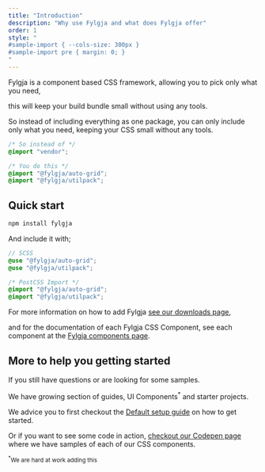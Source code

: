 ```yaml
---
title: "Introduction"
description: "Why use Fylgja and what does Fylgja offer"
order: 1
style: "
#sample-import { --cols-size: 300px }
#sample-import pre { margin: 0; }
"
---
```


Fylgja is a component based CSS framework,
allowing you to pick only what you need,

this will keep your build bundle small without using any tools.

So instead of including everything as one package,
you can only include only what you need,
keeping your CSS small without any tools.

```css
/* So instead of */
@import "vendor";

/* You do this */
@import "@fylgja/auto-grid";
@import "@fylgja/utilpack";
```

## Quick start

```bash
npm install fylgja
```

And include it with;

<div id="sample-import" class="auto-grid my-4">

```scss
// SCSS
@use "@fylgja/auto-grid";
@use "@fylgja/utilpack";
```

```css
/* PostCSS Import */
@import "@fylgja/auto-grid";
@import "@fylgja/utilpack";
```

</div>

For more information on how to add Fylgja [see our downloads page](/download/),

and for the documentation of each Fylgja CSS Component,
see each component at the [Fylgja components page](/components/).

## More to help you getting started

If you still have questions or are looking for some samples.

We have growing section of guides, UI Components<sup>*</sup> and starter projects.

We advice you to first checkout the [Default setup guide](/guides/default/)
on how to get started.

Or if you want to see some code in action,
[checkout our Codepen page](https://codepen.io/Fylgja) where we have samples of each of our CSS components.

<small><sup>*</sup>We are hard at work adding this</small>

